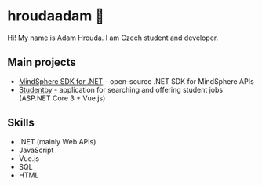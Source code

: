# hroudaadam 🐢

Hi! My name is Adam Hrouda. I am Czech student and developer.

## Main projects

- [MindSphere SDK for .NET](https://github.com/hroudaadam/mindsphere-sdk-dotnet) - open-source .NET SDK for MindSphere APIs
- [Studentby](https://github.com/hroudaadam/studentby) - application for searching and offering student jobs (ASP.NET Core 3 + Vue.js)

## Skills

- .NET (mainly Web APIs)
- JavaScript
- Vue.js
- SQL
- HTML
